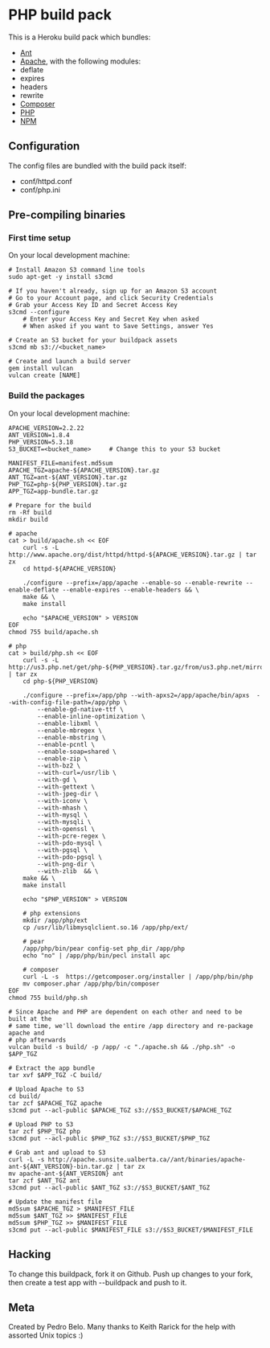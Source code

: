 PHP build pack
========================

This is a Heroku build pack which bundles:
* [Ant](http://ant.apache.org/)
* [Apache](http://apache.org), with the following modules:
 * deflate
 * expires
 * headers
 * rewrite
* [Composer](http://getcomposer.org)
* [PHP](http://php.net/)
* [NPM](https://npmjs.org/)

Configuration
-------------

The config files are bundled with the build pack itself:
* conf/httpd.conf
* conf/php.ini

Pre-compiling binaries
----------------------

### First time setup

On your local development machine:

    # Install Amazon S3 command line tools
    sudo apt-get -y install s3cmd

    # If you haven't already, sign up for an Amazon S3 account
    # Go to your Account page, and click Security Credentials
    # Grab your Access Key ID and Secret Access Key
    s3cmd --configure
        # Enter your Access Key and Secret Key when asked
        # When asked if you want to Save Settings, answer Yes

    # Create an S3 bucket for your buildpack assets
    s3cmd mb s3://<bucket_name>

    # Create and launch a build server
    gem install vulcan
    vulcan create [NAME]

### Build the packages

On your local development machine:

    APACHE_VERSION=2.2.22
    ANT_VERSION=1.8.4
    PHP_VERSION=5.3.18
    S3_BUCKET=<bucket_name>     # Change this to your S3 bucket

    MANIFEST_FILE=manifest.md5sum
    APACHE_TGZ=apache-${APACHE_VERSION}.tar.gz
    ANT_TGZ=ant-${ANT_VERSION}.tar.gz
    PHP_TGZ=php-${PHP_VERSION}.tar.gz
    APP_TGZ=app-bundle.tar.gz

    # Prepare for the build
    rm -Rf build
    mkdir build

    # apache
    cat > build/apache.sh << EOF
        curl -s -L http://www.apache.org/dist/httpd/httpd-${APACHE_VERSION}.tar.gz | tar zx
        cd httpd-${APACHE_VERSION}

        ./configure --prefix=/app/apache --enable-so --enable-rewrite --enable-deflate --enable-expires --enable-headers && \
        make && \
        make install

        echo "$APACHE_VERSION" > VERSION
    EOF
    chmod 755 build/apache.sh

    # php
    cat > build/php.sh << EOF
        curl -s -L http://us3.php.net/get/php-${PHP_VERSION}.tar.gz/from/us3.php.net/mirror | tar zx
        cd php-${PHP_VERSION}

        ./configure --prefix=/app/php --with-apxs2=/app/apache/bin/apxs  --with-config-file-path=/app/php \
            --enable-gd-native-ttf \
            --enable-inline-optimization \
            --enable-libxml \
            --enable-mbregex \
            --enable-mbstring \
            --enable-pcntl \
            --enable-soap=shared \
            --enable-zip \
            --with-bz2 \
            --with-curl=/usr/lib \
            --with-gd \
            --with-gettext \
            --with-jpeg-dir \
            --with-iconv \
            --with-mhash \
            --with-mysql \
            --with-mysqli \
            --with-openssl \
            --with-pcre-regex \
            --with-pdo-mysql \
            --with-pgsql \
            --with-pdo-pgsql \
            --with-png-dir \
            --with-zlib  && \
        make && \
        make install

        echo "$PHP_VERSION" > VERSION

        # php extensions
        mkdir /app/php/ext
        cp /usr/lib/libmysqlclient.so.16 /app/php/ext/

        # pear
        /app/php/bin/pear config-set php_dir /app/php
        echo "no" | /app/php/bin/pecl install apc

        # composer
        curl -L -s  https://getcomposer.org/installer | /app/php/bin/php
        mv composer.phar /app/php/bin/composer
    EOF
    chmod 755 build/php.sh

    # Since Apache and PHP are dependent on each other and need to be built at the
    # same time, we'll download the entire /app directory and re-package apache and
    # php afterwards
    vulcan build -s build/ -p /app/ -c "./apache.sh && ./php.sh" -o $APP_TGZ

    # Extract the app bundle
    tar xvf $APP_TGZ -C build/

    # Upload Apache to S3
    cd build/
    tar zcf $APACHE_TGZ apache
    s3cmd put --acl-public $APACHE_TGZ s3://$S3_BUCKET/$APACHE_TGZ

    # Upload PHP to S3
    tar zcf $PHP_TGZ php
    s3cmd put --acl-public $PHP_TGZ s3://$S3_BUCKET/$PHP_TGZ

    # Grab ant and upload to S3
    curl -L -s http://apache.sunsite.ualberta.ca//ant/binaries/apache-ant-${ANT_VERSION}-bin.tar.gz | tar zx
    mv apache-ant-${ANT_VERSION} ant
    tar zcf $ANT_TGZ ant
    s3cmd put --acl-public $ANT_TGZ s3://$S3_BUCKET/$ANT_TGZ

    # Update the manifest file
    md5sum $APACHE_TGZ > $MANIFEST_FILE
    md5sum $ANT_TGZ >> $MANIFEST_FILE
    md5sum $PHP_TGZ >> $MANIFEST_FILE
    s3cmd put --acl-public $MANIFEST_FILE s3://$S3_BUCKET/$MANIFEST_FILE

Hacking
-------

To change this buildpack, fork it on Github. Push up changes to your fork, then create a test app with --buildpack <your-github-url> and push to it.

Meta
----

Created by Pedro Belo.
Many thanks to Keith Rarick for the help with assorted Unix topics :)
